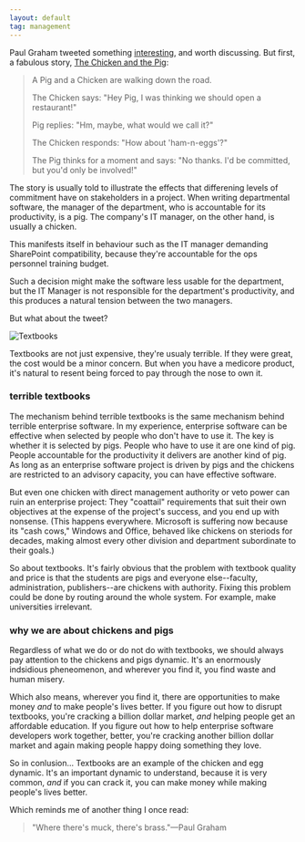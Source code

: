 ```yaml
---
layout: default
tag: management
---
```


Paul Graham tweeted something [interesting][1], and worth discussing. But first, a fabulous story, [The Chicken and the Pig][2]:

[1]: https://twitter.com/paulg/status/502819403948249088
[2]: https://en.wikipedia.org/wiki/The_Chicken_and_the_Pig

> A Pig and a Chicken are walking down the road.
>
> The Chicken says: "Hey Pig, I was thinking we should open a restaurant!"
>
> Pig replies: "Hm, maybe, what would we call it?"
>
> The Chicken responds: "How about 'ham-n-eggs'?"
>
> The Pig thinks for a moment and says: "No thanks. I'd be committed, but you'd only be involved!"

The story is usually told to illustrate the effects that differening levels of commitment have on stakeholders in a project. When writing departmental software, the manager of the department, who is accountable for its productivity, is a pig. The company's IT manager, on the other hand, is usually a chicken.

This manifests itself in behaviour such as the IT manager demanding SharePoint compatibility, because they're accountable for the ops personnel training budget.

Such a decision might make the software less usable for the department, but the IT Manager is not responsible for the department's productivity, and this produces a natural tension between the two managers.

But what about the tweet?

![Textbooks](/assets/images/textbooks.png)

Textbooks are not just expensive, they're usualy terrible. If they were great, the cost would be a minor concern. But when you have a medicore product, it's natural to resent being forced to pay through the nose to own it.

### terrible textbooks

The mechanism behind terrible textbooks is the same mechanism behind terrible enterprise software. In my experience, enterprise software can be effective when selected by people who don't have to use it. The key is whether it is selected by pigs. People who have to use it are one kind of pig. People accountable for the productivity it delivers are another kind of pig. As long as an enterprise software project is driven by pigs and the chickens are restricted to an advisory capacity, you can have effective software.

But even one chicken with direct management authority or veto power can ruin an enterprise project: They "coattail" requirements that suit their own objectives at the expense of the project's success, and you end up with nonsense. (This happens everywhere. Microsoft is suffering now because its "cash cows," Windows and Office, behaved like chickens on steriods for decades, making almost every other division and department subordinate to their goals.)

So about textbooks. It's fairly obvious that the problem with textbook quality and price is that the students are pigs and everyone else--faculty, administration, publishers--are chickens with authority. Fixing this problem could be done by routing around the whole system. For example, make universities irrelevant.

### why we are about chickens and pigs

Regardless of what we do or do not do with textbooks, we should always pay attention to the chickens and pigs dynamic. It's an enormously indsidious pheneomenon, and wherever you find it, you find waste and human misery.

Which also means, wherever you find it, there are opportunities to make money *and* to make people's lives better. If you figure out how to disrupt textbooks, you're cracking a billion dollar market, *and* helping people get an affordable education. If you figure out how to help enterprise software developers work together, better, you're cracking another billion dollar market and again making people happy doing something they love.

So in conlusion... Textbooks are an example of the chicken and egg dynamic. It's an important dynamic to understand, because it is very common, *and* if you can crack it, you can make money while making people's lives better.

Which reminds me of another thing I once read:

> "Where there's muck, there's brass."—Paul Graham
